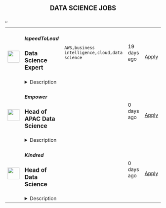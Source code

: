 <div align="center"><h2>DATA SCIENCE JOBS</h2></div><table><tr>
                <td width="100" height="100" rowspan="2">
                    <img src="https://remotive.com/job/2011185/logo" width="38px" height="auto">
                </td>
                <td width="300">
                    <h5>IspeedToLead</h5>
                    <h3>Data Science Expert</h3>
                </td>
                <td width="300">
                    <code>AWS,business intelligence,cloud,data science</code>
                </td>
                <td width="200">
                <text>19 days ago</text>
                </td>
                <td width="100" rowspan="2">
                <a href="https://remotive.com/remote-jobs/software-dev/data-science-expert-2011185" align="right" target="_blank">Apply</a>
                </td>
            </tr>
            <tr>
                <td colspan="3">
                <details><summary>Description</summary>
                <p>Now we’re looking for a <strong>Data Science Expert</strong> who’s not just great with numbers, but hungry to build real things - models, insights, and features - that go live and make a measurable difference.</p>
<p> </p>
<p><strong> What You’ll Be Doing:</strong></p>
<p> </p>
<ul style="">
<li style="">
<p>Own the design and development of <strong>machine learning models</strong>, <strong>forecasting systems</strong>, and <strong>lead scoring algorithms</strong></p>
</li>
<li style="">
<p>Turn messy, high-volume data into <strong>clear business signals and predictive insights</strong></p>
</li>
<li style="">
<p>Work cross-functionally with product, engineering, and growth to embed models into the product and decision-making</p>
</li>
<li style="">
<p>Research and prototype data-driven features like NLP, recommender systems, churn prediction, etc.</p>
</li>
<li style="">
<p>Shape the future of our <strong>data science strategy</strong> and help define scalable best practices<br> </p>
</li>
</ul>
<p><strong> What Makes You a Strong Fit:</strong></p>
<p> </p>
<ul style="">
<li style="">
<p>5+ years of experience in <strong>data science / ML / analytics</strong> roles</p>
</li>
<li style="">
<p>Expert in <strong>Python</strong>, <strong>Pandas</strong>, <strong>scikit-learn</strong>, and SQL</p>
</li>
<li style="">
<p>Experience building and deploying ML models into production environments</p>
</li>
<li style="">
<p>Strong product mindset - you're not just building models, you're solving real business problems</p>
</li>
<li style="">
<p>Excellent communicator - able to collaborate across technical and non-technical teams</p>
</li>
<li style="">
<p><strong>English level: С1</strong> (you can comfortably read documentation, join team calls, and communicate in writing)</p>
</li>
</ul>
<p> </p>
<p><strong>Bonus if you have:</strong><br> </p>
<ul style="">
<li style="">
<p>Experience working in a <strong>startup</strong> or <strong>product-led tech company</strong></p>
</li>
<li style="">
<p>Background in <strong>real estate</strong>, <strong>SaaS</strong>, or <strong>growth-focused</strong> environments</p>
</li>
<li style="">
<p>Exposure to cloud platforms (GCP, AWS), ML Ops tools, or business intelligence systems</p>
<p> </p>
<p><strong> Why You’ll Love It Here:</strong></p>
<p> </p>
</li>
<li style="">
<p>You’ll work at the <strong>core of a product-led, AI-powered startup</strong> where data drives every decision</p>
</li>
<li style="">
<p>Your work will ship - fast - and impact thousands of users</p>
</li>
<li style="">
<p>High autonomy, low bureaucracy: we trust you to own your domain</p>
</li>
<li style="">
<p>Remote-first culture with flexible hours and async-friendly communication</p>
</li>
<li style="">
<p>Salary (fixed base) ABOVE the market average.</p>
</li>
<li style="">
<p>A smart, passionate team that moves fast, supports each other, and builds cool stuff</p>
</li>
<li style="">
<p> 15 paid vacation days + 5 paid sick days annually.</p>
</li>
<li style="">
<p> Paid access to courses, books, and growth resources.</p>
</li>
<li style="">
<p> Real decision-making power and ownership of your results.</p>
</li>
</ul>
<img src="https://remotive.com/job/track/2011185/blank.gif?source=public_api" alt=""/>
                </details>
                </td>
            </tr>,<tr>
                <td width="100" height="100" rowspan="2">
                    <img src="https://lever-client-logos.s3.us-west-2.amazonaws.com/2e1a369c-b58f-41ac-8d86-4b0a77695e68-1687915522032.png" width="38px" height="auto">
                </td>
                <td width="300">
                    <h5>Empower</h5>
                    <h3>Head of APAC Data Science</h3>
                </td>
                <td width="300">
                    <code></code>
                </td>
                <td width="200">
                <text>0 days ago</text>
                </td>
                <td width="100" rowspan="2">
                <a href="https://jobs.ashbyhq.com/empower%20finance/3935ee0f-4c31-4554-9117-e4b64511dc5e" align="right" target="_blank">Apply</a>
                </td>
            </tr>
            <tr>
                <td colspan="3">
                <details><summary>Description</summary>
                <p style="min-height:1.5em"><strong>EMPOWER OVERVIEW</strong></p><p style="min-height:1.5em"><a target="_blank" rel="noopener noreferrer nofollow" href="http://empower.me/">Empower</a> is shaking up an outdated financial system by providing real opportunity for our customers: the opportunity to get the cash they need, to access fair credit, and to change their financial story. Today, we’re helping millions of people find financial security through machine learning models that evaluate creditworthiness using a more inclusive lens and mobile-first products: Cash Advance, Thrive line of credit, and Petal credit cards. Tomorrow? Creating even more financial paths for our customers (and their wallets) to succeed.</p><p style="min-height:1.5em">This year, Empower ranked #65 on Inc. 5000’s Fastest-Growing Private Companies list — our third year in a row cracking the top 100 — and was named by Forbes as one of the 25 Next Billion-Dollar Startups for 2024. Empower was also featured by Forbes on America’s Best Startup Employers list in 2023, and our Thrive line of credit product was named by Fast Company as one of 2022’s Next Big Things in Tech.</p><p style="min-height:1.5em">Empower is backed by Sequoia Capital, Blisce, and Icon Ventures. Ready to grow your impact and accelerate your career? Take a look at our open roles — we can’t wait to meet you.</p><p style="min-height:1.5em"></p><h1>The Opportunity: Head of APAC Data Science</h1><p style="min-height:1.5em">Empower is looking for an experienced data scientist to join our fintech startup and lead the Data Science team for our emerging business in  APAC. This role presents an exciting opportunity to be an early team member as we build a winning strategy. As part of the Credit and Data Science team, you will develop and iterate on risk models and credit policies that drive underwriting as a competitive advantage for Empower and launch innovative products that solve customer problems. This role will report to Empower’s Head of International Credit.</p><p style="min-height:1.5em">The ideal candidate is driven by a passion for leveraging data and analytics to fuel business growth and improve customer financial well-being. This individual will lead teams and workstreams that seek to understand consumer needs and behaviors and develop solutions to allow Empower to resiliently offer the right products. This role involves the additional challenge of solving problems for a new geographies for Empower where frameworks will need to be adapted based on the available data and customer needs. The right candidate thrives on tackling complex challenges and is proficient in utilizing a wide range of technical tools to achieve impactful outcomes.</p><p style="min-height:1.5em"></p><h2>How You'll Make an Impact</h2><ul style="min-height:1.5em"><li><p style="min-height:1.5em">Build new underwriting models from scratch for Empower’s international businesses owning each part of the model deployment process</p></li><li><p style="min-height:1.5em">Collaborate closely with Credit and Finance stakeholders to ensure the work drives meaningful business outcomes</p></li><li><p style="min-height:1.5em">Build out frameworks, infrastructure, and controls to build, retrain, and deploy models with speed and high quality</p></li><li><p style="min-height:1.5em">Work with Empower’s leadership team to build out strategy and growth plans while managing financial outcomes</p></li><li><p style="min-height:1.5em">Partner with leaders in product, engineering, marketing, and finance to ensure that our data science solutions fit within the larger picture</p></li><li><p style="min-height:1.5em">Lead current team and build out a larger team to staff new projects as the businesses grow</p></li></ul><h2>Why You're a Great Fit</h2><p style="min-height:1.5em">You're passionate about using data science to solve meaningful problems. You thrive in collaborative environments and enjoy turning data into solutions that make a difference in people's lives. You’re excited by the challenge of working in new markets, where frameworks must be adapted to fit local data and customer needs.</p><p style="min-height:1.5em"><strong>Your experience likely includes:</strong></p><ul style="min-height:1.5em"><li><p style="min-height:1.5em">Bachelor’s degree in Engineering, Business, Finance, Computer Science, or Mathematics</p></li><li><p style="min-height:1.5em">8+ years of industry experience in machine learning, statistical analysis, and/or predictive modeling with deep understanding of statistics and machine learning techniques, including regression, classification, clustering and optimization</p></li><li><p style="min-height:1.5em">Strong skills Python and SQL; demonstrable experience with ML packages: scikit-learn, LightGBM, XGBoost, SparkML, etc.</p></li><li><p style="min-height:1.5em">4+ years working in financial services</p></li><li><p style="min-height:1.5em">2+ years leading a team of data scientists</p></li><li><p style="min-height:1.5em">Preferred: Experience solving credit problems in Latin American or APAC markets</p></li><li><p style="min-height:1.5em">Eagerness to learn new tools and analytical methods, staying up to date with innovative trends and methodologies in the industry</p></li><li><p style="min-height:1.5em">Exceptionally strong problem solving and communication with the ability to both get in the weeds and communicate to an executive audience</p></li></ul><h2>Our Interview Process</h2><ol style="min-height:1.5em"><li><p style="min-height:1.5em"><strong>Initial Recruiter Call:</strong> A conversation to learn about your experience and what you're looking for in your next role.</p></li><li><p style="min-height:1.5em"><strong>Hiring Manager Interview:</strong> A deeper discussion about your background and approach to solving challenges.</p></li><li><p style="min-height:1.5em"><strong>Skills Panel:</strong> Meet with Empower team members to discuss your expertise and problem-solving approach through real-world scenarios.</p></li><li><p style="min-height:1.5em"><strong>Leadership Conversation:</strong> A final conversation with our CEO or CTO to discuss our mission and how you could contribute to it (and how we can help you achieve your career goals along the way).</p></li></ol><p style="min-height:1.5em"><strong>Don't meet every qualification? If you're excited about this challenge and driven to innovate, we still want to hear from you!</strong></p><p style="min-height:1.5em"></p><h2>What You'll Get at Empower</h2><ul style="min-height:1.5em"><li><p style="min-height:1.5em"><strong>Meaningful Ownership:</strong> Competitive salary and generous equity in a profitable, fast growing company.</p></li><li><p style="min-height:1.5em"><strong>Complete Support:</strong> 100% coverage for medical, dental, vision, and life insurance, plus a generous WFH reimbursement.</p></li><li><p style="min-height:1.5em"><strong>High-Impact Teams:</strong> The chance to thrive in a small, focused team where your contributions directly shape outcomes for our business and customers.</p></li><li><p style="min-height:1.5em"><strong>Remote First:</strong> A virtual first environment built on trust and outcomes.</p></li><li><p style="min-height:1.5em"><strong>Team Connection:</strong> Twice-yearly company onsites where we come together to connect, learn, and build for the future (our last few have been in San Diego, Vail, and Flagstaff)!</p></li><li><p style="min-height:1.5em"><strong>Growth Path:</strong> Ongoing opportunities for development in a dynamic, supportive, and creative environment.</p></li></ul><p style="min-height:1.5em"></p><h2>The Empower Way</h2><p style="min-height:1.5em">The Empower Way is one where bold ambition meets an owner mindset, where open dialogue and spirited debate are encouraged, and where everyone works together to put our customers first. We believe diverse voices lead to the best ideas, and we foster an environment where every individual is valued, heard, and supported as part of one unified team working to change lives and build a more inclusive future.</p><p style="min-height:1.5em"><strong>If that sounds like you, join us and be part of a team that's helping millions of people reshape their financial futures.</strong></p>
                </details>
                </td>
            </tr>,<tr>
                <td width="100" height="100" rowspan="2">
                    <img src="https://pbs.twimg.com/profile_images/1515067066750885890/jAQEhnud_400x400.jpg" width="38px" height="auto">
                </td>
                <td width="300">
                    <h5>Kindred</h5>
                    <h3>Head of Data Science</h3>
                </td>
                <td width="300">
                    <code></code>
                </td>
                <td width="200">
                <text>0 days ago</text>
                </td>
                <td width="100" rowspan="2">
                <a href="https://jobs.ashbyhq.com/kindred/f947b299-ae7c-44fb-9b92-71a561f9ddce" align="right" target="_blank">Apply</a>
                </td>
            </tr>
            <tr>
                <td colspan="3">
                <details><summary>Description</summary>
                <p style="min-height:1.5em">Kindred is a members-only home swapping network that unlocks the ability to live a travel-rich lifestyle through the power of community. By exchanging primary residences with trusted peers, renters and owners alike can match with Kindred spirits and explore new destinations without breaking the bank.</p><p style="min-height:1.5em">We are on a mission to build a sharing economy that lives up to the name, and we’ve raised significant capital from some of the best investors in Silicon Valley, including Index Ventures, Andreessen Horowitz, New Enterprise Associates, Bessemer Venture Partners, Caffeinated Capital, Elad Gil, and the founders of Opendoor, Figma, ClassPass, Clubhouse, Divvy, Gem, and Homebound.</p><p style="min-height:1.5em">The co-founders are proven leaders from the early team at proptech company Opendoor ($15B+ exit) and have each separately built and scaled products that today do $1B+ annual revenue combined.</p><p style="min-height:1.5em">We’re looking for the world’s top builders, executors, and believers to join us on this ride.</p><p style="min-height:1.5em">You can learn more about us in <a target="_blank" rel="noopener noreferrer nofollow" href="https://www.forbes.com/sites/bridgetarsenault/2022/06/10/a-new-home-swapping-platform-allows-you-to-travel-the-world-like-cameron-diaz-and-kate-winslet/?sh=203a5d0722cb">Forbes</a> and <a target="_blank" rel="noopener noreferrer nofollow" href="https://techcrunch.com/2023/04/19/opendoor-alums-raise-15m-for-kindred-a-home-swapping-network/">TechCrunch</a>.</p><p style="min-height:1.5em"><strong>The Role:</strong></p><p style="min-height:1.5em">This role offers an exceptional opportunity to shape the future of Kindred by directly influencing our core business strategy—from growth to operations. You will collaborate closely with a top-tier team of executives and engineers to tackle some of Kindred’s most complex challenges, including optimizing the credit economy, balancing inventory, and refining dynamic pricing. We’re looking for someone who thrives both as a hands-on individual contributor and leader, capable of diving deep into complex problems while building a world-class data science team. This role requires a rare combination of technical acumen, strategic foresight, and leadership excellence, with the potential to create a lasting, transformative impact on Kindred’s success.<br /></p><p style="min-height:1.5em">Some of the challenges you will tackle include:</p><ul style="min-height:1.5em"><li><p style="min-height:1.5em"><strong>Dispatch Priority:</strong> In a system without cash exchanges, Kindred requires an innovative “match” system to determine member booking priority based on factors such as home demand, similarity, and user reputation. Think of it similar to dispatch models for ride-sharing apps — ensuring the best possible matches while optimizing the member experience.</p></li><li><p style="min-height:1.5em"><strong>Inventory Balance:</strong> Kindred’s unique model, where every guest is also a host, means supply and demand are intrinsically linked — we cannot add a unit of supply without also adding a unit of demand. You will work closely with the marketing team to monitor and balance inventory, deploying various product and credit strategies to optimize the flywheel.</p></li><li><p style="min-height:1.5em"><strong>Dynamic Pricing:</strong> You’ll leverage market data to define and implement pricing strategies, ensuring Kindred delivers undeniable value to our members while meeting profitability targets.</p></li><li><p style="min-height:1.5em"><strong>Intelligent Automation:</strong> You will lead the development and deployment of AI-driven solutions, such as an AI assisted concierge, to streamline customer support operations and enhance margins—while maintaining an exceptional, best-in-class member experience.<br /></p></li></ul><p style="min-height:1.5em"><strong>You may be a right fit for this role if you:</strong></p><ul style="min-height:1.5em"><li><p style="min-height:1.5em"><strong>Have at least 10+ years of experience</strong> in data science, or a related field, with a strong background in leading complex, cross-functional projects and driving data-driven decision-making.</p></li><li><p style="min-height:1.5em"><strong>MS / PhD in a quantitative discipline</strong> (e.g., Economics, Statistics, Machine learning)</p></li><li><p style="min-height:1.5em"><strong>Demonstrate strategic foresight</strong> and are able to think beyond the immediate challenge. You can balance both short-term tactical priorities with long-term goals and strategically navigate competing demands.</p></li><li><p style="min-height:1.5em"><strong>Have experience building and leading high-performing teams</strong>. You are capable of mentoring and growing a world-class data science team while working collaboratively with executives and other teams to drive company-wide impact.</p></li><li><p style="min-height:1.5em"><strong>Are results-oriented</strong> and have a proven track record of delivering innovative, data-driven solutions that impact business performance, such as dynamic pricing models, inventory optimization, or customer segmentation.</p></li><li><p style="min-height:1.5em"><strong>Have excellent communication skills</strong> and can clearly articulate complex data science concepts to non-technical stakeholders. You can effectively present insights, recommendations, and technical roadmaps to executives and other teams.</p></li><li><p style="min-height:1.5em"><strong>Are customer-centric</strong>, with a deep understanding of how data science can enhance the user experience. You have a keen focus on delivering value to members while improving operational efficiency.</p></li><li><p style="min-height:1.5em"><strong>Thrive in an entrepreneurial environment</strong> and are excited about the opportunity to build and scale solutions in fast-paced environment.</p></li></ul><h1><strong>Our Benefits:</strong></h1><p style="min-height:1.5em">At Kindred, we know that good things happen when we look out for one another. We offer our employees the following benefits:</p><ul style="min-height:1.5em"><li><p style="min-height:1.5em">Our opening spans more than one career level. The base salary offered depends on many factors, such as work experience, transferable skills, business needs and impact, and market demands.</p></li><li><p style="min-height:1.5em">A vibrant, inclusive, and highly skilled team that ferociously protects team chemistry</p></li><li><p style="min-height:1.5em">A culture of championship (vs. just mentorship), feedback, and continual development</p></li><li><p style="min-height:1.5em">Competitive cash compensation and equity</p></li><li><p style="min-height:1.5em">Comprehensive health benefits</p></li><li><p style="min-height:1.5em">Flexible vacation policy</p></li><li><p style="min-height:1.5em">Unlimited credits to stay at Kindred homes during your time as an employee</p></li><li><p style="min-height:1.5em">$4,000 annual travel stipend to use toward travel costs to stay at a Kindred home</p></li><li><p style="min-height:1.5em">Remote-flexible work environment. We encourage team members to travel and adventure, including working from Kindred HQ in San Francisco!</p></li><li><p style="min-height:1.5em">Regular offsites to co-locate with the team</p></li></ul><p style="min-height:1.5em"><em>We are committed to providing equal employment opportunities for all applicants and employees. Kindred does not discriminate on the basis of any protected characteristic, including race, color, ancestry, national origin, religion, creed, age, disability, sex, gender, sexual orientation, gender identity, gender expression, medical condition, genetic information, family care or medical leave status, marital status, domestic partner status, military and veteran status, or any other characteristic protected by US federal, state or local laws, or the laws of the country or jurisdiction where you work. Pursuant to the San Francisco Fair Chance Ordinance, we will consider for employment qualified applicants with arrest and conviction records.</em></p>
                </details>
                </td>
            </tr></table>